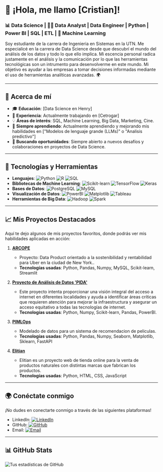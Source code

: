 # 👋 ¡Hola, me llamo [Cristian]! 

### 📊 Data Science | 👨‍💻 Data Analyst | Data Engineer | Python | Power BI | SQL | ETL | 🤖 Machine Learning

Soy estudiante de la carrera de Ingenieria en Sistemas en la UTN. Me especialicé en la carrera de Data Science desde que descubrí el mundo del análisis de los datos y todo lo que ello implica. Mi escencia personal radica justamente en el análisis y la comunicación por lo que las herramientas tecnológicas son un intrumento para desenvolverme en este mundo. Mi objetivo es ayudar a las empresas a tomar decisiones informadas mediante el uso de herramientas analíticas avanzadas. 🌍

---

## 🚀 Acerca de mí

- 🎓 **Educación**: [Data Science en Henry] 
- 💼 **Experiencia**: Actualmente trabajando en [Cetrogar]
- 💡 **Áreas de interés**: SQL, Machine Learning, Big Data, Marketing, Cine.
- 🌱 **Siempre aprendiendo**: Actualmente aprendiendo y mejorando mis habilidades en ["Modelos de lenguaje grande (LLMs)" o "Analisis predictivo"]
- 🎯 **Buscando oportunidades**: Siempre abierto a nuevos desafíos y colaboraciones en proyectos de Data Science.

---

## 🔧 Tecnologías y Herramientas

- **Lenguajes**: ![Python](https://img.shields.io/badge/-Python-3776AB?logo=python&logoColor=white&style=flat) ![R](https://img.shields.io/badge/-R-276DC3?logo=r&logoColor=white&style=flat) ![SQL](https://img.shields.io/badge/-SQL-4479A1?logo=mysql&logoColor=white&style=flat)
- **Bibliotecas de Machine Learning**: ![Scikit-learn](https://img.shields.io/badge/-Scikit_Learn-F7931E?logo=scikit-learn&logoColor=white&style=flat) ![TensorFlow](https://img.shields.io/badge/-TensorFlow-FF6F00?logo=tensorflow&logoColor=white&style=flat) ![Keras](https://img.shields.io/badge/-Keras-D00000?logo=keras&logoColor=white&style=flat)
- **Bases de Datos**: ![PostgreSQL](https://img.shields.io/badge/-PostgreSQL-4169E1?logo=postgresql&logoColor=white&style=flat) ![MySQL](https://img.shields.io/badge/-MySQL-4479A1?logo=mysql&logoColor=white&style=flat)
- **Visualización de Datos**: ![PowerBI](https://img.shields.io/badge/-Power_BI-F2C811?logo=powerbi&logoColor=black&style=flat) ![Matplotlib](https://img.shields.io/badge/-Matplotlib-3776AB?logo=python&logoColor=white&style=flat) ![Tableau](https://img.shields.io/badge/-Tableau-E97627?logo=tableau&logoColor=white&style=flat)
- **Herramientas de Big Data**: ![Hadoop](https://img.shields.io/badge/-Hadoop-66CCFF?logo=apache-hadoop&logoColor=black&style=flat) ![Spark](https://img.shields.io/badge/-Apache_Spark-E25A1C?logo=apache-spark&logoColor=white&style=flat)

---

## 📈 Mis Proyectos Destacados

Aquí te dejo algunos de mis proyectos favoritos, donde podrás ver mis habilidades aplicadas en acción:

1. **[ARCOPE](https://github.com/David-I-X/ETL-P)** 
   - Proyecto: Data Product orientado a la sostenibilidad y rentabilidad para Uber en la ciudad de New York..
   - **Tecnologías usadas**: Python, Pandas, Numpy, MySQL, Scikit-learn, Streamlit

3. **[Proyecto de Análisis de Datos 'PIDA'](https://github.com/moreiracristian/Henry-PIDA-CM)** 
   - Este proyecto intenta proporcionar una visión integral del acceso a internet en diferentes localidades y ayuda a identificar áreas críticas que requieren atención para mejorar la infraestructura y asegurar un acceso equitativo a todas las tecnologías de internet.
   - **Tecnologías usadas**: Python, Numpy, Scikit-learn, Pandas, PowerBI.
    
3. **[PIMLOps](https://github.com/moreiracristian/Henry-PIMLOps-CM)** 
   - Modelado de datos para un sistema de recomendacion de peliculas.
   - **Tecnologías usadas**: Python, Pandas, Numpy, Seaborn, Matplotlib, Sklearn, FastAPI
     
4. **[Elitian](https://github.com/moreiracristian/ElitianWeb)** 
   - Elitian es un proyecto web de tienda online para la venta de productos naturales con distintas marcas que fabrican los productos.
   - **Tecnologías usadas**: Python, HTML, CSS, JavaScript

---

## 🌍 Conéctate conmigo

¡No dudes en conectarte conmigo a través de las siguientes plataformas!

- LinkedIn: [![LinkedIn](https://img.shields.io/badge/-LinkedIn-0077B5?logo=linkedin&logoColor=white&style=flat)](https://www.linkedin.com/in/moreiracristian/)
- GitHub: [![GitHub](https://img.shields.io/badge/-GitHub-181717?logo=github&logoColor=white&style=flat)](https://github.com/moreiracristian)
- Email: [![Email](https://img.shields.io/badge/-Email-D14836?logo=gmail&logoColor=white&style=flat)](mailto:moreiracristianmiguel@gmail.com)

---

## 📊 GitHub Stats

![Tus estadísticas de GitHub](https://github-readme-stats.vercel.app/api?username=tu-usuario&show_icons=true&theme=radical)
